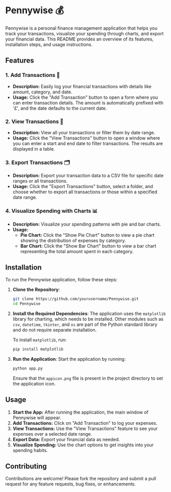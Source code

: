 # Pennywise 💰

Pennywise is a personal finance management application that helps you track your transactions, visualize your spending through charts, and export your financial data. This README provides an overview of its features, installation steps, and usage instructions.

## Features

### 1. Add Transactions 📝
- **Description:** Easily log your financial transactions with details like amount, category, and date.
- **Usage:** Click the "Add Transaction" button to open a form where you can enter transaction details. The amount is automatically prefixed with '£', and the date defaults to the current date.

### 2. View Transactions 📅
- **Description:** View all your transactions or filter them by date range.
- **Usage:** Click the "View Transactions" button to open a window where you can enter a start and end date to filter transactions. The results are displayed in a table.

### 3. Export Transactions 🗂️
- **Description:** Export your transaction data to a CSV file for specific date ranges or all transactions.
- **Usage:** Click the "Export Transactions" button, select a folder, and choose whether to export all transactions or those within a specified date range.

### 4. Visualize Spending with Charts 📊
- **Description:** Visualize your spending patterns with pie and bar charts.
- **Usage:** 
  - **Pie Chart:** Click the "Show Pie Chart" button to view a pie chart showing the distribution of expenses by category.
  - **Bar Chart:** Click the "Show Bar Chart" button to view a bar chart representing the total amount spent in each category.


## Installation

To run the Pennywise application, follow these steps:

1. **Clone the Repository**:
   ```bash
   git clone https://github.com/yourusername/Pennywise.git
   cd Pennywise
   ```

2. **Install the Required Dependencies**:
   The application uses the `matplotlib` library for charting, which needs to be installed. Other modules such as `csv`, `datetime`, `tkinter`, and `os` are part of the Python standard library and do not require separate installation.
   
   To install `matplotlib`, run:
   ```bash
   pip install matplotlib
   ```

3. **Run the Application**:
   Start the application by running:
   ```bash
   python app.py
   ```
   Ensure that the `appicon.png` file is present in the project directory to set the application icon.

## Usage

1. **Start the App:** After running the application, the main window of Pennywise will appear.
2. **Add Transactions:** Click on "Add Transaction" to log your expenses.
3. **View Transactions:** Use the "View Transactions" feature to see your expenses over a selected date range.
4. **Export Data:** Export your financial data as needed.
5. **Visualize Spending:** Use the chart options to get insights into your spending habits.

## Contributing

Contributions are welcome! Please fork the repository and submit a pull request for any feature requests, bug fixes, or enhancements.
